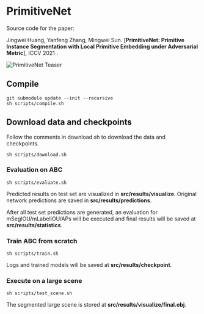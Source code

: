 # PrimitiveNet

Source code for the paper:

Jingwei Huang, Yanfeng Zhang, Mingwei Sun. [**PrimitiveNet: Primitive Instance Segmentation with Local Primitive Embedding under Adversarial Metric**], ICCV 2021 .

![PrimitiveNet Teaser](https://github.com/hjwdzh/PrimitiveNet/raw/main/resource/teaser.jpg)

## Compile
```
git submodule update --init --recursive
sh scripts/compile.sh
```

## Download data and checkpoints
Follow the comments in download.sh to download the data and checkpoints.
```
sh scripts/download.sh
```

### Evaluation on ABC
```
sh scripts/evaluate.sh
```
Predicted results on test set are visualized in **src/results/visualize**.
Original network predictions are saved in **src/results/predictions**.

After all test set predictions are generated, an evaluation for mSegIOU/mLabelIOU/APs will be executed and final results will be saved at **src/results/statistics**.

### Train ABC from scratch
```
sh scripts/train.sh
```
Logs and trained models will be saved at **src/results/checkpoint**.

### Execute on a large scene
```
sh scripts/test_scene.sh
```
The segmented large scene is stored at **src/results/visualize/final.obj**.
